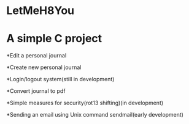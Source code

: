# LetMeH8You

# A simple C project

*Edit a personal journal

*Create new personal journal

*Login/logout system(still in development)

*Convert journal to pdf

*Simple measures for security(rot13 shifting)(in development)

*Sending an email using Unix command sendmail(early development)

